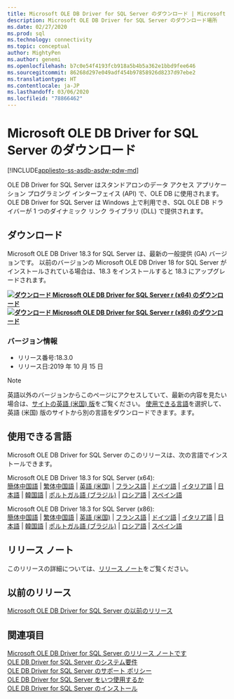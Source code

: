 ```yaml
---
title: Microsoft OLE DB Driver for SQL Server のダウンロード | Microsoft Docs
description: Microsoft OLE DB Driver for SQL Server のダウンロード場所
ms.date: 02/27/2020
ms.prod: sql
ms.technology: connectivity
ms.topic: conceptual
author: MightyPen
ms.author: genemi
ms.openlocfilehash: b7c0e54f4193fcb918a5b4b5a362e1bbd9fee646
ms.sourcegitcommit: 86268d297e049adf454b97858926d8237d97ebe2
ms.translationtype: HT
ms.contentlocale: ja-JP
ms.lasthandoff: 03/06/2020
ms.locfileid: "78866462"
---
```

# <a name="download-microsoft-ole-db-driver-for-sql-server"></a>Microsoft OLE DB Driver for SQL Server のダウンロード

[!INCLUDE[appliesto-ss-asdb-asdw-pdw-md](../../includes/appliesto-ss-asdb-asdw-pdw-md.md)]

OLE DB Driver for SQL Server はスタンドアロンのデータ アクセス アプリケーション プログラミング インターフェイス (API) で、OLE DB に使用されます。 OLE DB Driver for SQL Server は Windows 上で利用でき、SQL OLE DB ドライバーが 1 つのダイナミック リンク ライブラリ (DLL) で提供されます。

## <a name="download"></a>ダウンロード

Microsoft OLE DB Driver 18.3 for SQL Server は、最新の一般提供 (GA) バージョンです。 以前のバージョンの Microsoft OLE DB Driver 18 for SQL Server がインストールされている場合は、18.3 をインストールすると 18.3 にアップグレードされます。

**[![ダウンロード](../../ssms/media/download-icon.png) Microsoft OLE DB Driver for SQL Server r (x64) のダウンロード](https://go.microsoft.com/fwlink/?linkid=2117515)**  
**[![ダウンロード](../../ssms/media/download-icon.png) Microsoft OLE DB Driver for SQL Server r (x86) のダウンロード](https://go.microsoft.com/fwlink/?linkid=2117517)**  

### <a name="version-information"></a>バージョン情報

- リリース番号:18.3.0
- リリース日:2019 年 10 月 15 日

> [!Note]
> 英語以外のバージョンからこのページにアクセスしていて、最新の内容を見たい場合は、[サイトの英語 (米国) 版](https://aka.ms/downloadmsoledbsqlusenglish)をご覧ください。 [使用できる言語](#available-languages)を選択して、英語 (米国) 版のサイトから別の言語をダウンロードできます。ます。

## <a name="available-languages"></a>使用できる言語

Microsoft OLE DB Driver for SQL Server のこのリリースは、次の言語でインストールできます。

Microsoft OLE DB Driver 18.3 for SQL Server (x64):  
[簡体中国語](https://go.microsoft.com/fwlink/?linkid=2117515&clcid=0x804) | [繁体中国語](https://go.microsoft.com/fwlink/?linkid=2117515&clcid=0x404) | [英語 (米国)](https://go.microsoft.com/fwlink/?linkid=2117515&clcid=0x409) | [フランス語](https://go.microsoft.com/fwlink/?linkid=2117515&clcid=0x40c) | [ドイツ語](https://go.microsoft.com/fwlink/?linkid=2117515&clcid=0x407) | [イタリア語](https://go.microsoft.com/fwlink/?linkid=2117515&clcid=0x410) | [日本語](https://go.microsoft.com/fwlink/?linkid=2117515&clcid=0x411) | [韓国語](https://go.microsoft.com/fwlink/?linkid=2117515&clcid=0x412) | [ポルトガル語 (ブラジル)](https://go.microsoft.com/fwlink/?linkid=2117515&clcid=0x416) | [ロシア語](https://go.microsoft.com/fwlink/?linkid=2117515&clcid=0x419) | [スペイン語](https://go.microsoft.com/fwlink/?linkid=2117515&clcid=0x40a)

Microsoft OLE DB Driver 18.3 for SQL Server (x86):  
[簡体中国語](https://go.microsoft.com/fwlink/?linkid=2117517&clcid=0x804) | [繁体中国語](https://go.microsoft.com/fwlink/?linkid=2117517&clcid=0x404) | [英語 (米国)](https://go.microsoft.com/fwlink/?linkid=2117517&clcid=0x409) | [フランス語](https://go.microsoft.com/fwlink/?linkid=2117517&clcid=0x40c) | [ドイツ語](https://go.microsoft.com/fwlink/?linkid=2117517&clcid=0x407) | [イタリア語](https://go.microsoft.com/fwlink/?linkid=2117517&clcid=0x410) | [日本語](https://go.microsoft.com/fwlink/?linkid=2117517&clcid=0x411) | [韓国語](https://go.microsoft.com/fwlink/?linkid=2117517&clcid=0x412) | [ポルトガル語 (ブラジル)](https://go.microsoft.com/fwlink/?linkid=2117517&clcid=0x416) | [ロシア語](https://go.microsoft.com/fwlink/?linkid=2117517&clcid=0x419) | [スペイン語](https://go.microsoft.com/fwlink/?linkid=2117517&clcid=0x40a)

## <a name="release-notes"></a>リリース ノート

このリリースの詳細については、[リリース ノート](release-notes-for-oledb-driver-for-sql-server.md)をご覧ください。

## <a name="previous-releases"></a>以前のリリース

[Microsoft OLE DB Driver for SQL Server の以前のリリース](release-notes-for-oledb-driver-for-sql-server.md#previous-releases)

## <a name="see-also"></a>関連項目

[Microsoft OLE DB Driver for SQL Server のリリース ノートです](release-notes-for-oledb-driver-for-sql-server.md)  
[OLE DB Driver for SQL Server のシステム要件](system-requirements-for-oledb-driver-for-sql-server.md)  
[OLE DB Driver for SQL Server のサポート ポリシー](applications\support-policies-for-oledb-driver-for-sql-server.md)  
[OLE DB Driver for SQL Server をいつ使用するか](when-to-use-oledb-driver-for-sql-server.md)  
[OLE DB Driver for SQL Server のインストール](applications/installing-oledb-driver-for-sql-server.md)
